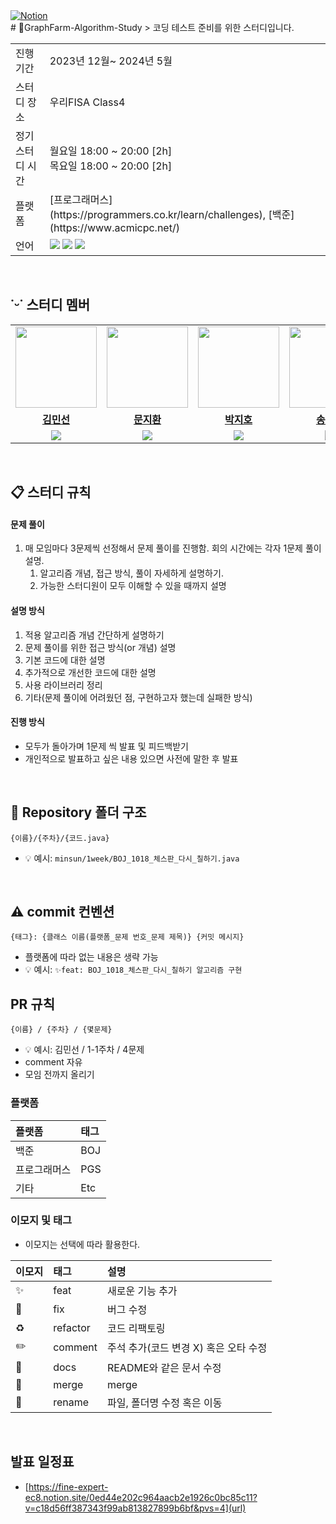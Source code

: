<a href="https://fine-expert-ec8.notion.site/CS-489e468c3c084a4dbec632ac5c3accd1?pvs=4">
<img src="https://img.shields.io/badge/Notion-%23000000.svg?style=for-the-flat&amp;logo=notion&amp;logoColor=white" alt="Notion">
<br/>
</a>
# 🍇GraphFarm-Algorithm-Study
> 코딩 테스트 준비를 위한 스터디입니다. 
<table>
  <tr>
    <td>진행 기간</td>
    <td>2023년 12월~ 2024년 5월</td>
  </tr>
  <tr>
    <td>스터디 장소</td>
    <td>우리FISA Class4</td>
  </tr>
  <tr>
    <td>정기 스터디 시간</td>
    <td>월요일 18:00 ~ 20:00 [2h] <br> 목요일 18:00 ~ 20:00 [2h]
  </tr>
  <tr>
    <td>플랫폼</td>
    <td>[프로그래머스](https://programmers.co.kr/learn/challenges), [백준](https://www.acmicpc.net/)</td>
  </tr>
  <tr>
    <td>언어</td>
    <td>
      <img src="https://img.shields.io/badge/c++-%2300599C.svg?style=for-the-badge&logo=c%2B%2B&logoColor=white">
      <img src="https://img.shields.io/badge/java-%23ED8B00.svg?style=for-the-badge&logo=openjdk&logoColor=white"> 
      <img src="https://img.shields.io/badge/python-3670A0?style=for-the-badge&logo=python&logoColor=white">
    </td>
  </tr>
</table>

<br/>

## ˙ᵕ˙ 스터디 멤버

<table>
 <tr>
    <td align="center"><a href="https://github.com/mins-n"><img src="https://avatars.githubusercontent.com/mins-n" width="130px;" alt=""></a></td>
    <td align="center"><a href="https://github.com/mnjihwan"><img src="https://avatars.githubusercontent.com/mnjihwan" width="130px;" alt=""></a></td>
    <td align="center"><a href="https://github.com/jasonpark112"><img src="https://avatars.githubusercontent.com/jasonpark112" width="130px;" alt=""></a></td>
    <td align="center"><a href="https://github.com/sws6641"><img src="https://avatars.githubusercontent.com/sws6641" width="130px;" alt=""></a></td>
    <td align="center"><a href="https://github.com/Cnythnk100"><img src="https://avatars.githubusercontent.com/Cnythnk100" width="130px;" alt=""></a></td>
    <td align="center"><a href="https://github.com/pinus0711"><img src="https://avatars.githubusercontent.com/pinus0711" width="130px;" alt=""></a></td>
    <td align="center"><a href="https://github.com/KyuliLee"><img src="https://avatars.githubusercontent.com/KyuliLee" width="130px;" alt=""></a></td>
  </tr>
  <tr>
    <td align="center"><a href="https://github.com/mins-n"><b>김민선</b></a></td>
    <td align="center"><a href="https://github.com/mnjihwan"><b>문지환</b></a></td>
    <td align="center"><a href="https://github.com/jasonpark112"><b>박지호</b></a></td>
    <td align="center"><a href="https://github.com/sws6641"><b>송원섭</b></a></td>
    <td align="center"><a href="https://github.com/Cnythnk100"><b>신승민</b></a></td>
    <td align="center"><a href="https://github.com/pinus0711"><b>윤이솔</b></a></td>
    <td align="center"><a href="https://github.com/KyuliLee"><b>이규리</b></a></td>
  </tr>
  <tr> 
    <td align="center"><img src="https://img.shields.io/badge/c++-%2300599C.svg?style=for-the-badge&logo=c%2B%2B&logoColor=white"></td>
    <td align="center"><img src="https://img.shields.io/badge/java-%23ED8B00.svg?style=for-the-badge&logo=openjdk&logoColor=white"></td>
    <td align="center"><img src="https://img.shields.io/badge/java-%23ED8B00.svg?style=for-the-badge&logo=openjdk&logoColor=white"></td>
    <td align="center"><img src="https://img.shields.io/badge/java-%23ED8B00.svg?style=for-the-badge&logo=openjdk&logoColor=white"></td>
    <td align="center"><img src="https://img.shields.io/badge/java-%23ED8B00.svg?style=for-the-badge&logo=openjdk&logoColor=white"></td>
    <td align="center"><img src="https://img.shields.io/badge/java-%23ED8B00.svg?style=for-the-badge&logo=openjdk&logoColor=white"></td>
    <td align="center"><img src="https://img.shields.io/badge/java-%23ED8B00.svg?style=for-the-badge&logo=openjdk&logoColor=white"></td>
  </tr> 
</table>
<br/>

## 📋 스터디 규칙 

#### 문제 풀이

1. 매 모임마다 3문제씩 선정해서 문제 풀이를 진행함. 회의 시간에는 각자 1문제 풀이 설명.
   1. 알고리즘 개념, 접근 방식, 풀이 자세하게 설명하기. 
   2. 가능한 스터디원이 모두 이해할 수 있을 때까지 설명

#### 설명 방식

1. 적용 알고리즘 개념 간단하게 설명하기
2. 문제 풀이를 위한 접근 방식(or 개념) 설명
3. 기본 코드에 대한 설명
4. 추가적으로 개선한 코드에 대한 설명
5. 사용 라이브러리 정리
6. 기타(문제 풀이에 어려웠던 점, 구현하고자 했는데 실패한 방식)

#### 진행 방식

- 모두가 돌아가며 1문제 씩 발표 및 피드백받기
- 개인적으로 발표하고 싶은 내용 있으면 사전에 말한 후 발표

<br/>

## 📁 Repository 폴더 구조
```
{이름}/{주차}/{코드.java}
```

- 💡 예시: `minsun/1week/BOJ_1018_체스판_다시_칠하기.java`

<br/>

## ⚠️ commit 컨벤션

```
{태그}: {클래스 이름(플랫폼_문제 번호_문제 제목)} {커밋 메시지}
```

- 플랫폼에 따라 없는 내용은 생략 가능
- 💡 예시: `✨feat: BOJ_1018_체스판_다시_칠하기 알고리즘 구현`

## PR 규칙
```
{이름} / {주차} / {몇문제}
```
- 💡 예시: 김민선 / 1-1주차 / 4문제
- comment 자유
- 모임 전까지 올리기
  
### 플랫폼

| 플랫폼    | 태그  |
|:-------|:----|
| 백준     | BOJ |
| 프로그래머스 | PGS |
| 기타  | Etc |

### 이모지 및 태그

- 이모지는 선택에 따라 활용한다.

| 이모지 | 태그       | 설명                      |
|:----|:---------|:------------------------|
| ✨   | feat     | 새로운 기능 추가               |
| 🐛  | fix      | 버그 수정                   |
| ♻️  | refactor | 코드 리팩토링                 |
| ✏️  | comment  | 주석 추가(코드 변경 X) 혹은 오타 수정 |
| 📝  | docs     | README와 같은 문서 수정        |
| 🔀  | merge    | merge                   |
| 🚚  | rename   | 파일, 폴더명 수정 혹은 이동        |


<br/>


## 발표 일정표
- [https://fine-expert-ec8.notion.site/0ed44e202c964aacb2e1926c0bc85c11?v=c18d56ff387343f99ab813827899b6bf&pvs=4](url)
